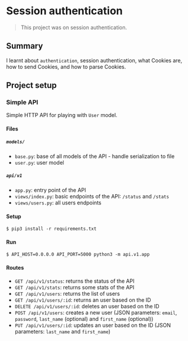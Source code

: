 # Session authentication

> This project was on session authentication.

## Summary

I learnt about `authentication`, session authentication, what Cookies are, how to send Cookies, and how to parse Cookies.

## Project setup

### Simple API

Simple HTTP API for playing with `User` model.


#### Files

##### `models/`

- `base.py`: base of all models of the API - handle serialization to file
- `user.py`: user model

##### `api/v1`

- `app.py`: entry point of the API
- `views/index.py`: basic endpoints of the API: `/status` and `/stats`
- `views/users.py`: all users endpoints


#### Setup

```
$ pip3 install -r requirements.txt
```


#### Run

```
$ API_HOST=0.0.0.0 API_PORT=5000 python3 -m api.v1.app
```


#### Routes

- `GET /api/v1/status`: returns the status of the API
- `GET /api/v1/stats`: returns some stats of the API
- `GET /api/v1/users`: returns the list of users
- `GET /api/v1/users/:id`: returns an user based on the ID
- `DELETE /api/v1/users/:id`: deletes an user based on the ID
- `POST /api/v1/users`: creates a new user (JSON parameters: `email`, `password`, `last_name` (optional) and `first_name` (optional))
- `PUT /api/v1/users/:id`: updates an user based on the ID (JSON parameters: `last_name` and `first_name`)
